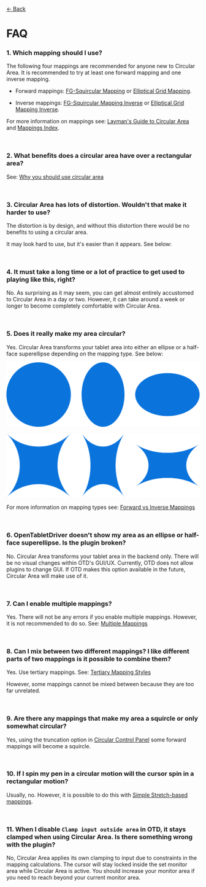 [<- Back](../README.md)

# FAQ

### 1. Which mapping should I use?

The following four mappings are recommended for anyone new to Circular Area. It is recommended to try at least one forward mapping and one inverse mapping.

- Forward mappings: [FG-Squircular Mapping](./mappings/fg_squircular_mapping.md) or [Elliptical Grid Mapping](./mappings/elliptical_grid_mapping.md).

- Inverse mappings: [FG-Squircular Mapping Inverse](./mappings/fg_squircular_mapping.md) or [Elliptical Grid Mapping Inverse](./mappings/elliptical_grid_mapping.md).

For more information on mappings see: [Layman's Guide to Circular Area](./layman_s_guide_to_circular_area.md) and [Mappings Index](./mappings_index.md).

<br>

### 2. What benefits does a circular area have over a rectangular area?

See: [Why you should use circular area](./layman_s_guide_to_circular_area.md)

<br>

### 3. Circular Area has lots of distortion. Wouldn't that make it harder to use?

The distortion is by design, and without this distortion there would be no benefits to using a circular area.

It may look hard to use, but it's easier than it appears. See below:

<br>

### 4. It must take a long time or a lot of practice to get used to playing like this, right?

No. As surprising as it may seem, you can get almost entirely accustomed to Circular Area in a day or two. However, it can take around a week or longer to become completely comfortable with Circular Area.

<br>

### 5. Does it really make my area circular?

Yes. Circular Area transforms your tablet area into either an ellipse or a half-face superellipse depending on the mapping type. See below:

![](./images/area_visualizations/ellipse_transformation_examples.png)

![](./images/area_visualizations/half-face_superellipse_transformation_examples.png)

For more information on mapping types see: [Forward vs Inverse Mappings](./layman_s_guide_to_circular_area.md)

<br>

### 6. OpenTabletDriver doesn't show my area as an ellipse or half-face superellipse. Is the plugin broken?

No. Circular Area transforms your tablet area in the backend only. There will be no visual changes within OTD's GUI/UX. Currently, OTD does not allow plugins to change GUI. If OTD makes this option available in the future, Circular Area will make use of it.

<br>

### 7. Can I enable multiple mappings?

Yes. There will not be any errors if you enable multiple mappings. However, it is not recommended to do so. See: [Multiple Mappings](./layman_s_guide_to_circular_area.md)

<br>

### 8. Can I mix between two different mappings? I like different parts of two mappings is it possible to combine them?

Yes. Use tertiary mappings. See: [Tertiary Mapping Styles](./layman_s_guide_to_circular_area.md)

However, some mappings cannot be mixed between because they are too far unrelated.

<br>

### 9. Are there any mappings that make my area a squircle or only somewhat circular?

Yes, using the truncation option in [Circular Control Panel](./circular_control_panel.md) some forward mappings will become a squircle.

<br>

### 10. If I spin my pen in a circular motion will the cursor spin in a rectangular motion?

Usually, no. However, it is possible to do this with [Simple Stretch-based mappings](./mappings_index.md).

<br>

### 11. When I disable `Clamp input outside area` in OTD, it stays clamped when using Circular Area. Is there something wrong with the plugin?

No, Circular Area applies its own clamping to input due to constraints in the mapping calculations. The cursor will stay locked inside the set monitor area while Circular Area is active. You should increase your monitor area if you need to reach beyond your current monitor area.